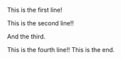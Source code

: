 This is the first line!

This is the second line!!

And the third.

This is the fourth line!! This is the end.


